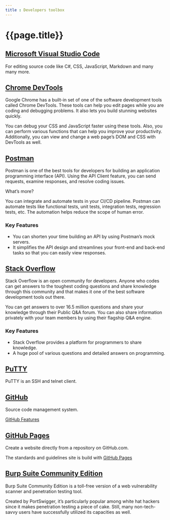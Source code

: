 ```yaml
---
title : Developers toolbox
---
```

# {{page.title}}

## [Microsoft Visual Studio Code]

For editing source code like C#, CSS, JavaScript, Markdown and many many more.

## [Chrome DevTools]

Google Chrome has a built-in set of one of the software development tools called Chrome DevTools. These tools can help you edit pages while you are coding and debugging problems. It also lets you build stunning websites quickly.

You can debug your CSS and JavaScript faster using these tools. Also, you can perform various functions that can help you improve your productivity. Additionally, you can view and change a web page’s DOM and CSS with DevTools as well.

## [Postman]

Postman is one of the best tools for developers for building an application programming interface (API). Using the API Client feature, you can send requests, examine responses, and resolve coding issues.

What’s more?

You can integrate and automate tests in your CI/CD pipeline. Postman can automate tests like functional tests, unit tests, integration tests, regression tests, etc. The automation helps reduce the scope of human error.

### Key Features

* You can shorten your time building an API by using Postman’s mock servers.
* It simplifies the API design and streamlines your front-end and back-end tasks so that you can easily view responses.

## [Stack Overflow]

Stack Overflow is an open community for developers. Anyone who codes can get answers to the toughest coding questions and share knowledge through this community and that makes it one of the best software development tools out there.

You can get answers to over 16.5 million questions and share your knowledge through their Public Q&A forum. You can also share information privately with your team members by using their flagship Q&A engine.

### Key Features

* Stack Overflow provides a platform for programmers to share knowledge.
* A huge pool of various questions and detailed answers on programming.

## [PuTTY]

PuTTY is an SSH and telnet client.

## [GitHub]

Source code management system.

[GitHub Features]

## [GitHub Pages]

Create a website directly from a repository on GitHub.com.

The standards and guidelines site is build with [GitHub Pages]

## [Burp Suite Community Edition]

Burp Suite Community Edition is a toll-free version of a web vulnerability scanner and penetration testing tool.

Created by PortSwigger, it’s particularly popular among white hat hackers since it makes penetration testing a piece of cake. Still, many non-tech-savvy users have successfully utilized its capacities as well.

[Microsoft Visual Studio Code]: https://code.visualstudio.com/
[Chrome DevTools]: https://developer.chrome.com/docs/devtools/
[Postman]: https://www.postman.com/
[Stack Overflow]: https://stackoverflow.com/
[PuTTY]: https://www.putty.org/
[GitHub]: https://github.com/
[GitHub Features]: https://github.com/features
[GitHub Pages]: https://pages.github.com/
[Burp Suite Community Edition]: https://portswigger.net/burp/communitydownload
